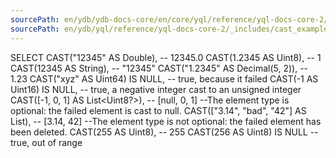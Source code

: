 ```yaml
---
sourcePath: en/ydb/ydb-docs-core/en/core/yql/reference/yql-docs-core-2/_includes/cast_examples.md
sourcePath: en/ydb/yql/reference/yql-docs-core-2/_includes/cast_examples.md
---
```

SELECT
        CAST("12345" AS Double),                -- 12345.0
        CAST(1.2345 AS Uint8),                  -- 1
        CAST(12345 AS String),                  -- "12345"
        CAST("1.2345" AS Decimal(5, 2)),        -- 1.23
        CAST("xyz" AS Uint64) IS NULL,          -- true, because it failed
        CAST(-1 AS Uint16) IS NULL, -- true, a negative integer cast to an unsigned integer
        CAST([-1, 0, 1] AS List<Uint8?>),             -- [null, 0, 1]
            --The element type is optional: the failed element is cast to null.
        CAST(["3.14", "bad", "42"] AS List<Float>),   -- [3.14, 42]
            --The element type is not optional: the failed element has been deleted.
        CAST(255 AS Uint8),                     -- 255
        CAST(256 AS Uint8) IS NULL -- true, out of range


